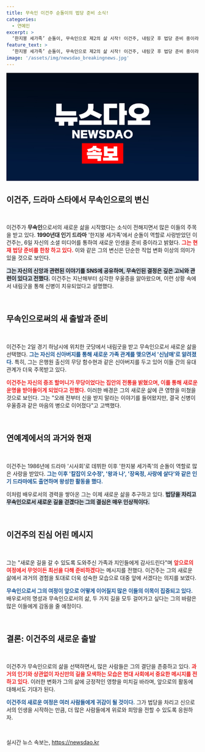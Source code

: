 ```yaml
---
title: 무속인 이건주 순돌이의 법당 준비 소식!
categories:
  - 연예인
excerpt: >
  ‘한지붕 세가족’ 순돌이, 무속인으로 제2의 삶 시작! 이건주, 내림굿 후 법당 준비 중이라 밝혀 화제. 우울증 극복을 위해 선택한 새로운 길은 과연 어떤 변화로 이어질까?
feature_text: >
  ‘한지붕 세가족’ 순돌이, 무속인으로 제2의 삶 시작! 이건주, 내림굿 후 법당 준비 중이라 밝혀 화제. 우울증 극복을 위해 선택한 새로운 길은 과연 어떤 변화로 이어질까?
image: '/assets/img/newsdao_breakingnews.jpg'
---
```


<p><img src="/assets/img/newsdao_breakingnews.jpg" alt="koreaapp 속보" /></p>

<h2 data-ke-size="size26">이건주, 드라마 스타에서 무속인으로의 변신</h2>

<p data-ke-size="size16">&nbsp;</p>

<p>이건주가 <strong>무속인</strong>으로서의 새로운 삶을 시작했다는 소식이 전해지면서 많은 이들의 주목을 받고 있다. <strong>1990년대 인기 드라마</strong> '한지붕 세가족'에서 순돌이 역할로 사랑받았던 이건주는, 6일 자신의 소셜 미디어를 통하여 새로운 인생을 준비 중이라고 밝혔다. <b><span style="color: #ee2323;">그는 현재 법당 준비를 한창 하고 있다.</span></b> 이와 같은 그의 변신은 단순한 직업 변화 이상의 의미가 있을 것으로 보인다. </p>

<p><b><span style="background-color: #21538527;">그는 자신의 신앙과 관련된 이야기를 SNS에 공유하며, 무속인된 결정은 깊은 고뇌와 관련이 있다고 전했다.</span></b> 이건주는 지난해부터 심각한 우울증을 앓아왔으며, 이런 상황 속에서 내림굿을 통해 신병이 치유되었다고 설명했다. </p>

<p data-ke-size="size16">&nbsp;</p>

<h2 data-ke-size="size26">무속인으로써의 새 출발과 준비</h2>

<p data-ke-size="size16">&nbsp;</p>

<p>이건주는 2일 경기 하남시에 위치한 굿당에서 내림굿을 받고 무속인으로서 새로운 삶을 선택했다. <b><span style="color: #1a5490;">그는 자신의 신아버지를 통해 새로운 가족 관계를 맺으면서 '신남매'로 알려졌다.</span></b> 특히, 그는 은행원 출신의 무당 함수현과 같은 신아버지를 두고 있어 이들 간의 유대 관계가 더욱 주목받고 있다. </p>

<p><b><span style="color: #ee2323;">이건주는 자신의 증조 할머니가 무당이었다는 집안의 전통을 밝혔으며, 이를 통해 새로운 운명을 받아들이게 되었다고 전했다.</span></b> 이러한 배경은 그의 새로운 삶에 큰 영향을 미쳤을 것으로 보인다. 그는 "오래 전부터 신을 받지 말라는 이야기를 들어왔지만, 결국 신병이 우울증과 같은 마음의 병으로 이어졌다"고 고백했다. </p>

<p data-ke-size="size16">&nbsp;</p>

<h2 data-ke-size="size26">연예계에서의 과거와 현재</h2>

<p data-ke-size="size16">&nbsp;</p>

<p>이건주는 1986년에 드라마 '시사회'로 데뷔한 이후 '한지붕 세가족'의 순돌이 역할로 많은 사랑을 받았다. <b><span style="color: #1a5490;">그는 이후 '칼잡이 오수정', '왕과 나', '장옥정, 사랑에 살다'와 같은 인기 드라마에도 출연하며 왕성한 활동을 했다.</span></b> </p>

<p>이처럼 배우로서의 경력을 쌓아온 그는 이제 새로운 삶을 추구하고 있다. <b><span style="background-color: #21538527;">법당을 차리고 무속인으로서 새로운 길을 걷겠다는 그의 결심은 매우 인상적이다.</span></b> </p>

<p data-ke-size="size16">&nbsp;</p>

<h2 data-ke-size="size26">이건주의 진심 어린 메시지</h2>

<p data-ke-size="size16">&nbsp;</p>

<p>그는 "새로운 길을 갈 수 있도록 도와주신 가족과 지인들에게 감사드린다"며 <b><span style="color: #ee2323;">앞으로의 여정에서 무엇이든 최선을 다해 준비하겠다</span></b>는 메시지를 전했다. 이건주는 그의 새로운 삶에서 과거의 경험을 토대로 더욱 성숙한 모습으로 대중 앞에 서겠다는 의지를 보였다. </p>

<p><b><span style="color: #1a5490;">무속인으로서 그의 여정이 앞으로 어떻게 이어질지 많은 이들의 이목이 집중되고 있다.</span></b> 배우로서의 명성과 무속인으로서의 삶, 두 가지 길을 모두 걸어가고 싶다는 그의 바람은 많은 이들에게 감동을 줄 예정이다. </p>

<p data-ke-size="size16">&nbsp;</p>

<h2 data-ke-size="size26">결론: 이건주의 새로운 출발</h2>

<p data-ke-size="size16">&nbsp;</p>

<p>이건주가 무속인으로의 삶을 선택하면서, 많은 사람들은 그의 결단을 존중하고 있다. <b><span style="color: #ee2323;">과거의 인기와 상관없이 자신만의 길을 모색하는 모습은 현대 사회에서 중요한 메시지를 전하고 있다.</span></b> 이러한 변화가 그의 삶에 긍정적인 영향을 미치길 바라며, 앞으로의 활동에 대해서도 기대가 된다. </p>

<p><b><span style="color: #1a5490;">이건주의 새로운 여정은 여러 사람들에게 귀감이 될 것이다.</span></b> 그가 법당을 차리고 신으로서의 인생을 시작하는 만큼, 더 많은 사람들에게 위로와 희망을 전할 수 있도록 응원하자. </p>

<p data-ke-size="size16">&nbsp;</p>
실시간 뉴스 속보는, <a href="https://newsdao.kr" rel="dofollow">https://newsdao.kr</a>



